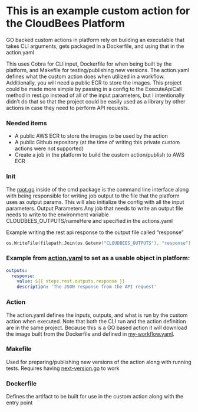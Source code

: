 # This is an example custom action for the CloudBees Platform

GO backed custom actions in platform rely on building an executable that takes CLI arguments, gets packaged in a Dockerfile, and using that in the action.yaml

This uses Cobra for CLI input, Dockerfile for when being built by the platform, and Makefile for testing/publishing new versions. The action.yaml defines what the custom action does when utilized in a workflow. Additionally, you will need a public ECR to store the images. This project could be made more simple by passing in a config to the ExecuteApiCall method in rest.go instead of all of the input parameters, but I intentionally didn’t do that so that the project could be easily used as a library by other actions in case they need to perform API requests.

### Needed items

* A public AWS ECR to store the images to be used by the action
* A public Github repository (at the time of writing this private custom actions were not supported)
* Create a job in the platform to build the custom action/publish to AWS ECR

### Init

The [root.go](./cmd/root.go) inside of the cmd package is the command line interface along with being responsible for writing job output to the file that the platform uses as output params. This will also initialize the config with all the input parameters.
Output Parameters
Any job that needs to write an output file needs to write to the environment variable CLOUDBEES_OUTPUTS/nameHere and specified in the actions.yaml

Example writing the rest api response to the output file called “response”
````go
os.WriteFile(filepath.Join(os.Getenv("CLOUDBEES_OUTPUTS"), "response"), []byte(bodyString), 0666)
````



### Example from [action.yaml](action.yaml) to set as a usable object in platform:
````yaml
outputs:
  response:
    value: ${{ steps.rest.outputs.response }}
    description: 'The JSON response from the API request'
````


### Action
The action.yaml defines the inputs, outputs, and what is run by the custom action when executed. Note that both the CLI run and the action definition are in the same project. Because this is a GO based action it will download the image built from the Dockerfile and defined in [my-workflow.yaml](.cloudbees/workflows/my-workflow.yaml).

### Makefile
Used for preparing/publishing new versions of the action along with running tests. Requires having [next-version.go](.cloudbees/release/next-version.go) to work

### Dockerfile
Defines the artifact to be built for use in the custom action along with the entry point



